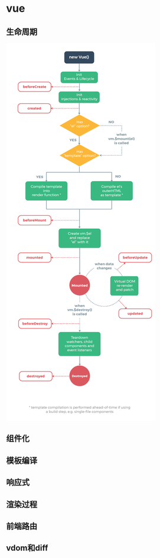 # vue

## 生命周期
![vue生命周期图](static/vuelifecycle.jpg)

## 组件化
## 模板编译
## 响应式
## 渲染过程
## 前端路由
## vdom和diff